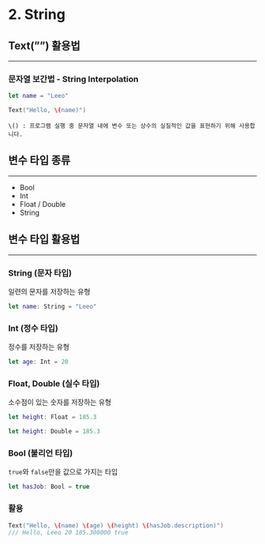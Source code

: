 # 2. String

## Text(””) 활용법

---

### 문자열 보간법 - String Interpolation

```swift
let name = "Leeo"

Text("Hello, \(name)")
```

`\() : 프로그램 실행 중 문자열 내에 변수 또는 상수의 실질적인 값을 표현하기 위해 사용합니다.`

## 변수 타입 종류

---

- Bool
- Int
- Float / Double
- String

## 변수 타입 활용법

---

### String (문자 타입)

일련의 문자를 저장하는 유형

```swift
let name: String = "Leeo"
```

### Int (정수 타입)

정수를 저장하는 유형

```swift
let age: Int = 20
```

### Float, Double (실수 타입)

소수점이 있는 숫자를 저장하는 유형

```swift
let height: Float = 185.3

let height: Double = 185.3
```

### Bool (불리언 타입)

`true`와 `false`만을 값으로 가지는 타입

```swift
let hasJob: Bool = true
```

### 활용

```swift
Text("Hello, \(name) \(age) \(height) \(hasJob.description)")
/// Hello, Leeo 20 185.300000 true
```
